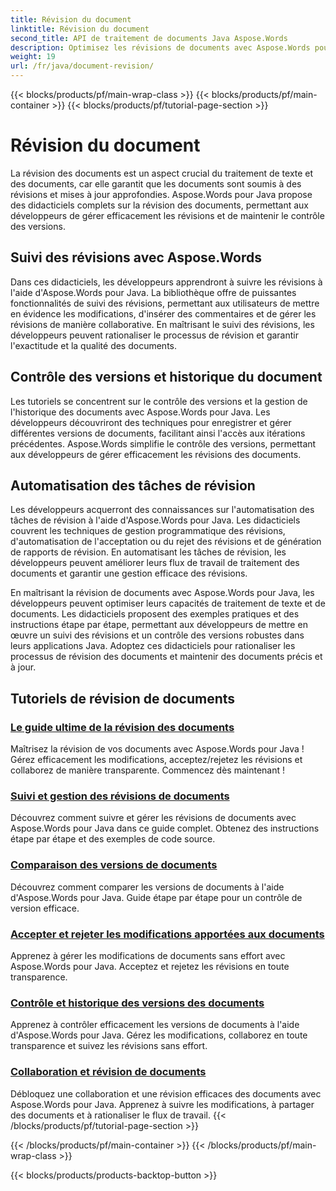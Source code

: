 ```yaml
---
title: Révision du document
linktitle: Révision du document
second_title: API de traitement de documents Java Aspose.Words
description: Optimisez les révisions de documents avec Aspose.Words pour Java ! Suivez les modifications, gérez le contrôle des versions et automatisez les tâches de révision sans effort.
weight: 19
url: /fr/java/document-revision/
---
```


{{< blocks/products/pf/main-wrap-class >}}
{{< blocks/products/pf/main-container >}}
{{< blocks/products/pf/tutorial-page-section >}}

# Révision du document


La révision des documents est un aspect crucial du traitement de texte et des documents, car elle garantit que les documents sont soumis à des révisions et mises à jour approfondies. Aspose.Words pour Java propose des didacticiels complets sur la révision des documents, permettant aux développeurs de gérer efficacement les révisions et de maintenir le contrôle des versions.

## Suivi des révisions avec Aspose.Words

Dans ces didacticiels, les développeurs apprendront à suivre les révisions à l'aide d'Aspose.Words pour Java. La bibliothèque offre de puissantes fonctionnalités de suivi des révisions, permettant aux utilisateurs de mettre en évidence les modifications, d'insérer des commentaires et de gérer les révisions de manière collaborative. En maîtrisant le suivi des révisions, les développeurs peuvent rationaliser le processus de révision et garantir l'exactitude et la qualité des documents.

## Contrôle des versions et historique du document

Les tutoriels se concentrent sur le contrôle des versions et la gestion de l'historique des documents avec Aspose.Words pour Java. Les développeurs découvriront des techniques pour enregistrer et gérer différentes versions de documents, facilitant ainsi l'accès aux itérations précédentes. Aspose.Words simplifie le contrôle des versions, permettant aux développeurs de gérer efficacement les révisions des documents.

## Automatisation des tâches de révision

Les développeurs acquerront des connaissances sur l'automatisation des tâches de révision à l'aide d'Aspose.Words pour Java. Les didacticiels couvrent les techniques de gestion programmatique des révisions, d'automatisation de l'acceptation ou du rejet des révisions et de génération de rapports de révision. En automatisant les tâches de révision, les développeurs peuvent améliorer leurs flux de travail de traitement des documents et garantir une gestion efficace des révisions.

En maîtrisant la révision de documents avec Aspose.Words pour Java, les développeurs peuvent optimiser leurs capacités de traitement de texte et de documents. Les didacticiels proposent des exemples pratiques et des instructions étape par étape, permettant aux développeurs de mettre en œuvre un suivi des révisions et un contrôle des versions robustes dans leurs applications Java. Adoptez ces didacticiels pour rationaliser les processus de révision des documents et maintenir des documents précis et à jour.

## Tutoriels de révision de documents
### [Le guide ultime de la révision des documents](./guide-document-revision/)
Maîtrisez la révision de vos documents avec Aspose.Words pour Java ! Gérez efficacement les modifications, acceptez/rejetez les révisions et collaborez de manière transparente. Commencez dès maintenant !
### [Suivi et gestion des révisions de documents](./tracking-managing-document-revisions/)
Découvrez comment suivre et gérer les révisions de documents avec Aspose.Words pour Java dans ce guide complet. Obtenez des instructions étape par étape et des exemples de code source.
### [Comparaison des versions de documents](./comparing-document-versions/)
Découvrez comment comparer les versions de documents à l'aide d'Aspose.Words pour Java. Guide étape par étape pour un contrôle de version efficace.
### [Accepter et rejeter les modifications apportées aux documents](./accepting-rejecting-document-changes/)
Apprenez à gérer les modifications de documents sans effort avec Aspose.Words pour Java. Acceptez et rejetez les révisions en toute transparence.
### [Contrôle et historique des versions des documents](./document-version-control-history/)
Apprenez à contrôler efficacement les versions de documents à l'aide d'Aspose.Words pour Java. Gérez les modifications, collaborez en toute transparence et suivez les révisions sans effort.
### [Collaboration et révision de documents](./document-collaboration-review/)
Débloquez une collaboration et une révision efficaces des documents avec Aspose.Words pour Java. Apprenez à suivre les modifications, à partager des documents et à rationaliser le flux de travail.
{{< /blocks/products/pf/tutorial-page-section >}}

{{< /blocks/products/pf/main-container >}}
{{< /blocks/products/pf/main-wrap-class >}}

{{< blocks/products/products-backtop-button >}}
